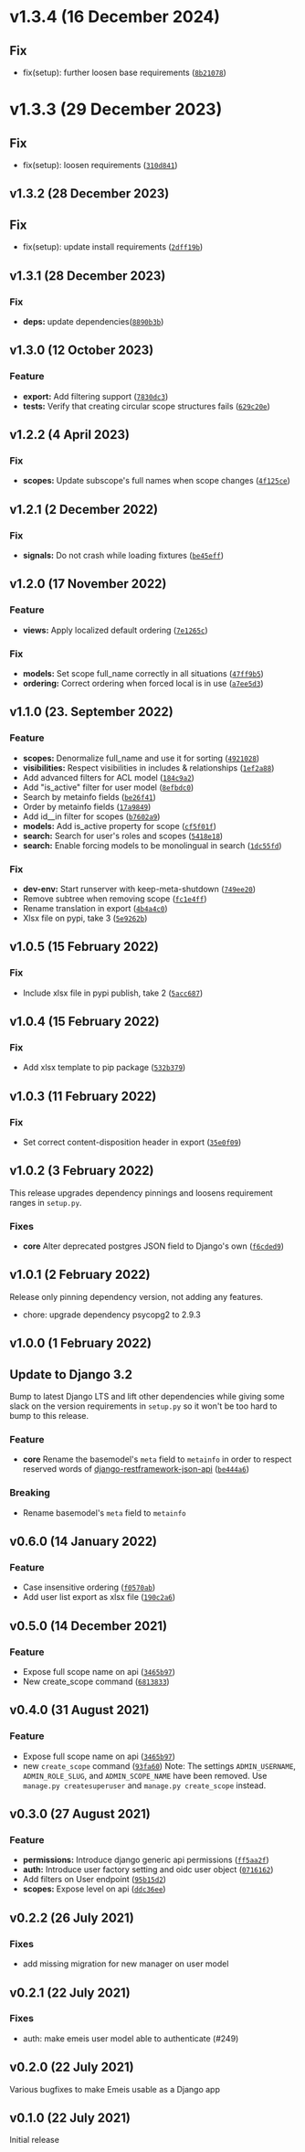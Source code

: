 # v1.3.4 (16 December 2024)

## Fix

* fix(setup): further loosen base requirements ([`8b21078`](https://github.com/projectcaluma/emeis/commit/8b21078f9273203a16da6077cf8efddad03fd217))

# v1.3.3 (29 December 2023)

## Fix

* fix(setup): loosen requirements ([`310d841`](https://github.com/projectcaluma/emeis/commit/310d841c4ed224fc29c9ef22b7a69eb5cfb46e06))

## v1.3.2 (28 December 2023)

## Fix

* fix(setup): update install requirements ([`2dff19b`](https://github.com/projectcaluma/emeis/commit/2dff19bf08af138f1b09e778fc7a15eda52cbcc1))

## v1.3.1 (28 December 2023)

### Fix
* **deps:** update dependencies([`8890b3b`](https://github.com/projectcaluma/emeis/commit/8890b3beb5b31c7f36d5dd71b69afedc10ecf2f9))

## v1.3.0 (12 October 2023)

### Feature
* **export:** Add filtering support ([`7830dc3`](https://github.com/projectcaluma/emeis/commit/7830dc3c96fdc5ee376576eab434e6e6f22eb85f))
* **tests:** Verify that creating circular scope structures fails ([`629c20e`](https://github.com/projectcaluma/emeis/commit/629c20eb81d3cb0510777a5999b6a7826fb36592))

## v1.2.2 (4 April 2023)

### Fix
* **scopes:** Update subscope's full names when scope changes ([`4f125ce`](https://github.com/projectcaluma/emeis/commit/4f125cee8f2191f4410d333eea951e47317270d0))


## v1.2.1 (2 December 2022)

### Fix
* **signals:** Do not crash while loading fixtures ([`be45eff`](https://github.com/projectcaluma/emeis/commit/be45eff565e25c060dd0ddb9f2a4962e692e7b35))


## v1.2.0 (17 November 2022)

### Feature
* **views:** Apply localized default ordering ([`7e1265c`](https://github.com/projectcaluma/emeis/commit/7e1265ccdd3f2a81dba3060320f58ab7d99b2dde))

### Fix
* **models:** Set scope full_name correctly in all situations ([`47ff9b5`](https://github.com/projectcaluma/emeis/commit/47ff9b502eeeaa056113bd40966b6052491384b6))
* **ordering:** Correct ordering when forced local is in use ([`a7ee5d3`](https://github.com/projectcaluma/emeis/commit/a7ee5d3bc8e93d5f778b452530aa12219ba9ab15))


## v1.1.0 (23. September 2022)

### Feature
* **scopes:** Denormalize full_name and use it for sorting ([`4921028`](https://github.com/projectcaluma/emeis/commit/49210282c2dca850f895cb6e2b394f9ed35171bc))
* **visibilities:** Respect visibilities in includes & relationships ([`1ef2a88`](https://github.com/projectcaluma/emeis/commit/1ef2a881e7350935779e495d2edc6afaade4e75b))
* Add advanced filters for ACL model ([`184c9a2`](https://github.com/projectcaluma/emeis/commit/184c9a26a29443e7036dc4f23f8589cc8e4cffd5))
* Add "is_active" filter for user model ([`8efbdc0`](https://github.com/projectcaluma/emeis/commit/8efbdc0a6cb3d5d0b74fa92aa9e5801f9ab270e5))
* Search by metainfo fields ([`be26f41`](https://github.com/projectcaluma/emeis/commit/be26f415c5f9813e66e297ebee8c7f71bb055e66))
* Order by metainfo fields ([`17a9849`](https://github.com/projectcaluma/emeis/commit/17a98492cf0743727fcae6322641fd4fc839d070))
* Add id__in filter for scopes ([`b7602a9`](https://github.com/projectcaluma/emeis/commit/b7602a9a82fc3a5972047137a866bc971cbf7ff8))
* **models:** Add is_active property for scope ([`cf5f01f`](https://github.com/projectcaluma/emeis/commit/cf5f01fed61cf4adefbf05b37ff3e8f0b1ad129f))
* **search:** Search for user's roles and scopes ([`5418e18`](https://github.com/projectcaluma/emeis/commit/5418e18756a855ada4c1c039bb9e72e75efc53f0))
* **search:** Enable forcing models to be monolingual in search ([`1dc55fd`](https://github.com/projectcaluma/emeis/commit/1dc55fd83c534bb5949ccecadc1dbc04877d9c7f))

### Fix
* **dev-env:** Start runserver  with keep-meta-shutdown ([`749ee20`](https://github.com/projectcaluma/emeis/commit/749ee208df3475dffe885d186986cd389e6c96c9))
* Remove subtree when removing scope ([`fc1e4ff`](https://github.com/projectcaluma/emeis/commit/fc1e4ff577d95d245375f8c16ca17a49f5dd39a7))
* Rename translation in export ([`4b4a4c0`](https://github.com/projectcaluma/emeis/commit/4b4a4c066e0e30dadf56db84db7756c90d22f531))
* Xlsx file on pypi, take 3 ([`5e9262b`](https://github.com/projectcaluma/emeis/commit/5e9262b5ccd9cbba61d2b8aeb9cab98ca4a439b2))


## v1.0.5 (15 February 2022)

### Fix
* Include xlsx file in pypi publish, take 2 ([`5acc687`](https://github.com/projectcaluma/emeis/commit/5acc68780a6ce2403c6780fd8766f1b99d299e50))

## v1.0.4 (15 February 2022)

### Fix
* Add xlsx template to pip package ([`532b379`](https://github.com/projectcaluma/emeis/commit/532b379edfcebc6d8a7ea6ff6c176682a0b74806))

## v1.0.3 (11 February 2022)

### Fix
* Set correct content-disposition header in export ([`35e0f09`](https://github.com/projectcaluma/emeis/commit/35e0f09aa99d552d70f6920ce61df989fb9d01ad))

## v1.0.2 (3 February 2022)

This release upgrades dependency pinnings and loosens requirement ranges in `setup.py`.

### Fixes
* **core** Alter deprecated postgres JSON field to Django's own ([`f6cded9`](https://github.com/projectcaluma/emeis/commit/f6cded94a602ff16842f85340ece0dfa55ad12dc))

## v1.0.1 (2 February 2022)

Release only pinning dependency version, not adding any features.
* chore: upgrade dependency psycopg2 to 2.9.3

## v1.0.0 (1 February 2022)

## Update to Django 3.2
Bump to latest Django LTS and lift other dependencies while giving some slack on the version requirements in `setup.py` so it won't be too hard to bump to this release.

### Feature
* **core** Rename the basemodel's `meta` field to `metainfo` in order to respect reserved words of [django-restframework-json-api](https://github.com/django-json-api/django-rest-framework-json-api/blob/main/CHANGELOG.md#430---2021-12-10) ([`be444a6`](https://github.com/projectcaluma/emeis/pull/298/commits/be444a622b05139df041b2530018672cb95dad91))

### Breaking
* Rename basemodel's `meta` field to `metainfo`

## v0.6.0 (14 January 2022)

### Feature
* Case insensitive ordering ([`f0570ab`](https://github.com/projectcaluma/emeis/commit/f0570ab9a25e02d8e5aff96a8eb30a48b5d24692))
* Add user list export as xlsx file ([`190c2a6`](https://github.com/projectcaluma/emeis/commit/190c2a6d2ca05a7f862d84623d4675a730b03ad4))

## v0.5.0 (14 December 2021)

### Feature
* Expose full scope name on api ([`3465b97`](https://github.com/projectcaluma/emeis/commit/3465b97862e1b56a7ebfe6f4e2aeb273025141b7))
* New create_scope command ([`6813833`](https://github.com/projectcaluma/emeis/commit/68138334729d7cf53bc90acf629a7e0ade1ff56b))


## v0.4.0 (31 August 2021)

### Feature

* Expose full scope name on api ([`3465b97`](https://github.com/projectcaluma/emeis/commit/3465b97862e1b56a7ebfe6f4e2aeb273025141b7))
* new `create_scope` command ([`93fa60`](https://github.com/projectcaluma/emeis/commit/93fa6058b885c5215e3264564eae66c5250406d6))
  Note: The settings `ADMIN_USERNAME`, `ADMIN_ROLE_SLUG`, and `ADMIN_SCOPE_NAME`
  have been removed. Use `manage.py createsuperuser` and `manage.py create_scope`
  instead.


##  v0.3.0 (27 August 2021)

### Feature
* **permissions:** Introduce django generic api permissions ([`ff5aa2f`](https://github.com/projectcaluma/emeis/commit/ff5aa2f5f016d2236f669a0b8f3ea72ac5e67e72))
* **auth:** Introduce user factory setting and oidc user object ([`0716162`](https://github.com/projectcaluma/emeis/commit/0716162bf8963d7e167a8935e1f0dd3aff79a91d))
* Add filters on User endpoint ([`95b15d2`](https://github.com/projectcaluma/emeis/commit/95b15d2172a2b7a7bb3d189e6399f4ac97bc576a))
* **scopes:** Expose level on api ([`ddc36ee`](https://github.com/projectcaluma/emeis/commit/ddc36ee9682bb89f1f1f4697cd36e75215cb1a87))


## v0.2.2 (26 July 2021)

### Fixes

* add missing migration for new manager on user model

## v0.2.1 (22 July 2021)

### Fixes

*  auth: make emeis user model able to authenticate (#249)

## v0.2.0 (22 July 2021)

Various bugfixes to make Emeis usable as a Django app


## v0.1.0 (22 July 2021)

Initial release
